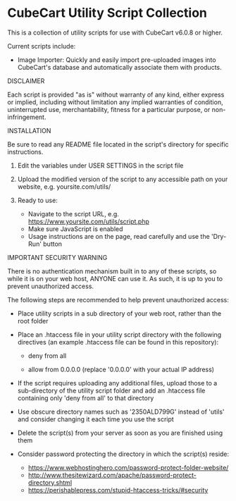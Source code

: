 # CubeCart Utility Script Collection
This is a collection of utility scripts for use with CubeCart v6.0.8 or higher.

Current scripts include:

- Image Importer: Quickly and easily import pre-uploaded images into CubeCart's database and automatically associate them with products.

DISCLAIMER

Each script is provided  "as is" without warranty of any kind, either express or implied,
including without limitation any implied warranties of condition, uninterrupted use,
merchantability, fitness for a particular purpose, or non-infringement.

INSTALLATION

Be sure to read any README file located in the script's directory for specific instructions.

1. Edit the variables under USER SETTINGS in the script file

2. Upload the modified version of the script to any accessible path on your website, e.g. yoursite.com/utils/

3. Ready to use:
	- Navigate to the script URL, e.g. https://www.yoursite.com/utils/script.php
	- Make sure JavaScript is enabled
	- Usage instructions are on the page, read carefully and use the 'Dry-Run' button

IMPORTANT SECURITY WARNING

There is no authentication mechanism built in to any of these scripts, so while it is on your web host, ANYONE can use it. As such, it is up to you to prevent unauthorized access.

The following steps are recommended to help prevent unauthorized access:

- Place utility scripts in a sub directory of your web root, rather than the root folder

- Place an .htaccess file in your utility script directory with the following directives (an example .htaccess file can be found in this repository):
	
	- deny from all
	
	- allow from 0.0.0.0 (replace '0.0.0.0' with your actual IP address)

- If the script requires uploading any additional files, upload those to a sub-directory of the utility script folder and add an .htaccess file containing only 'deny from all' to that directory

- Use obscure directory names such as '2350ALD799G' instead of 'utils' and consider
  changing it each time you use the script

- Delete the script(s) from your server as soon as you are finished using them

- Consider password protecting the directory in which the script(s) reside:
	- https://www.webhostinghero.com/password-protect-folder-website/
	- http://www.thesitewizard.com/apache/password-protect-directory.shtml
	- https://perishablepress.com/stupid-htaccess-tricks/#security

